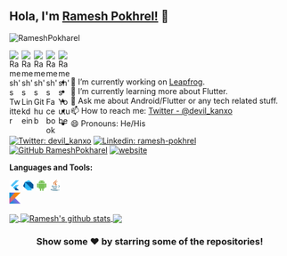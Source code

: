## Hola, I'm [Ramesh Pokhrel!](https://kanxoramesh.web.app) 👋

<p align="left"> <img src="https://komarev.com/ghpvc/?username=RameshPokharel&label=Views&color=blue&style=plastic" alt="RameshPokharel" /> </p>

<a href="https://twitter.com/devil_kanxo">
  <img align="left" alt="Ramesh's Twitter" width="22px" src="https://cdn.jsdelivr.net/npm/simple-icons@v3/icons/twitter.svg" />
</a>
<a href="https://linkedin.com/in/ramesh-pokhrel-ab4846154">
  <img align="left" alt="Ramesh's Linkdein" width="22px" src="https://cdn.jsdelivr.net/npm/simple-icons@v3/icons/linkedin.svg" />
</a>
<a href="https://github.com/RameshPokharel">
  <img align="left" alt="Ramesh's Github" width="22px" src="https://cdn.jsdelivr.net/npm/simple-icons@v3/icons/github.svg" />
</a>
<a href="https://www.facebook.com/ramesh.pokharel.1428/">
  <img align="left" alt="Ramesh's Facebook" width="22px" src="https://cdn.jsdelivr.net/npm/simple-icons@v3/icons/facebook.svg" />
</a>
<a href="https://www.youtube.com/channel/UCRBdQSIRLe-cZA-FPut9MKw">
  <img align="left" alt="Ramesh's Youtube" width="22px" src="https://cdn.jsdelivr.net/npm/simple-icons@v3/icons/youtube.svg" />
</a>

<br/>
<br/>



- 🔭 I’m currently working on [Leapfrog](https://www.lftechnology.com/).
- 🌱 I’m currently learning more about Flutter.
- 💬 Ask me about Android/Flutter or any tech related stuff.
- 📫 How to reach me: [Twitter - @devil_kanxo](https://twitter.com/devil_kanxo)
- 😄 Pronouns: He/His
<!-- - ⚡ Fun fact: I spend almost 12 hours listening songs everyday. -->

[![Twitter: devil_kanxo](https://img.shields.io/twitter/follow/devil_kanxo?style=social)](https://twitter.com/devil_kanxo)
[![Linkedin: ramesh-pokhrel](https://img.shields.io/badge/ramesh_pokhrel-blue?style=flat-square&logo=Linkedin&logoColor=white)](https://www.linkedin.com/in/ramesh-pokhrel-ab4846154/)
[![GitHub RameshPokharel](https://img.shields.io/github/followers/RameshPokharel?label=follow&style=social)](https://github.com/RameshPokharel)
[![website](https://img.shields.io/badge/PortfolioWebsite-kanxoramesh.web-2648ff?style=flat-square&logo=google-chrome)](https://kanxoramesh.web.app/)


**Languages and Tools:**  

<code><img height="20" src="https://raw.githubusercontent.com/github/explore/80688e429a7d4ef2fca1e82350fe8e3517d3494d/topics/flutter/flutter.png"></code>
<code><img height="20" src="https://raw.githubusercontent.com/github/explore/80688e429a7d4ef2fca1e82350fe8e3517d3494d/topics/dart/dart.png"></code>
<code><img height="20" src="https://raw.githubusercontent.com/github/explore/80688e429a7d4ef2fca1e82350fe8e3517d3494d/topics/android/android.png"></code>
<code><img height="20" src="https://raw.githubusercontent.com/github/explore/80688e429a7d4ef2fca1e82350fe8e3517d3494d/topics/java/java.png"></code>    
<code><img height="20" src="https://raw.githubusercontent.com/github/explore/80688e429a7d4ef2fca1e82350fe8e3517d3494d/topics/kotlin/kotlin.png"></code>    

<a href="https://github.com/RameshPokharel">
  <img align="center" src="https://github-readme-stats.vercel.app/api/top-langs/?username=RameshPokharel&theme=light&hide_langs_below=1" />
</a>
<a href="https://github.com/RameshPokharel">
 <img align="center" src="https://github-readme-stats.vercel.app/api?username=RameshPokharel&show_icons=true&theme=light&line_height=27" alt="Ramesh's github stats"/>
</a>
<a href="https://github.com/RameshPokharel/FlutterResumeDesign">
  <img align="center" src="https://github-readme-stats.vercel.app/api/pin/?username=RameshPokharel&repo=FlutterResumeDesign&theme=light" />

</a>

<div align="center">

### Show some ❤️ by starring some of the repositories!

</div>
